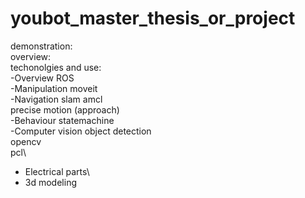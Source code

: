 # youbot_master_thesis_or_project
demonstration:\
overview:\
techonolgies and use:\
-Overview
ROS\
-Manipulation moveit\
-Navigation slam amcl\
precise motion (approach)\
-Behaviour statemachine\
-Computer vision
object detection\
opencv\
pcl\
- Electrical parts\
- 3d modeling
